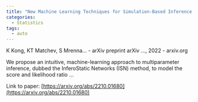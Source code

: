 ```yaml
---
title: "New Machine Learning Techniques for Simulation-Based Inference: InferoStatic Nets, Kernel Score Estimation, and Kernel Likelihood Ratio Estimation"
categories:
  - Statistics
tags:
  - auto
---
```

K Kong, KT Matchev, S Mrenna… - arXiv preprint arXiv …, 2022 - arxiv.org

We propose an intuitive, machine-learning approach to multiparameter inference, dubbed the InferoStatic Networks (ISN) method, to model the score and likelihood ratio …

Link to paper: [https://arxiv.org/abs/2210.01680](https://arxiv.org/abs/2210.01680)
